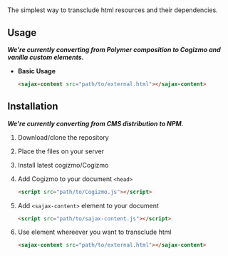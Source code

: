 # <sajax-content>
The simplest way to transclude html resources and their dependencies.

## Usage
***We're currently converting from Polymer composition to Cogizmo and vanilla custom elements.***

* **Basic Usage**
    ```html
    <sajax-content src="path/to/external.html"></sajax-content>
    ```

## Installation

***We're currently converting from CMS distribution to NPM.***

1. Download/clone the repository

2. Place the files on your server

3. Install latest cogizmo/Cogizmo

4. Add Cogizmo to your document `<head>`

    ```html
    <script src="path/to/Cogizmo.js"></script>
    ```

5. Add `<sajax-content>` element to your document

    ```html
    <script src="path/to/sajax-content.js"></script>
    ```

6. Use element whereever you want to transclude html

    ```html
    <sajax-content src="path/to/external.html"></sajax-content>
    ```
